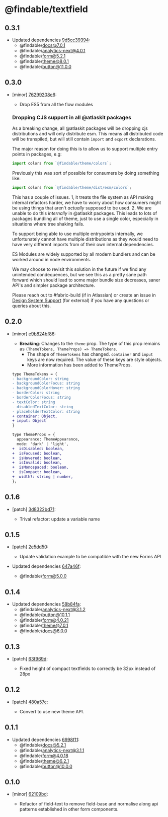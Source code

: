 # @findable/textfield

## 0.3.1
- Updated dependencies [9d5cc39394](https://github.com/fnamazing/uiKit/commits/9d5cc39394):
  - @findable/docs@7.0.1
  - @findable/analytics-next@4.0.1
  - @findable/form@5.2.1
  - @findable/theme@8.0.1
  - @findable/button@11.0.0

## 0.3.0
- [minor] [76299208e6](https://github.com/fnamazing/uiKit/commits/76299208e6):

  - Drop ES5 from all the flow modules

  ### Dropping CJS support in all @atlaskit packages

  As a breaking change, all @atlaskit packages will be dropping cjs distributions and will only distribute esm. This means all distributed code will be transpiled, but will still contain `import` and
  `export` declarations.

  The major reason for doing this is to allow us to support multiple entry points in packages, e.g:

  ```js
  import colors from `@findable/theme/colors`;
  ```

  Previously this was sort of possible for consumers by doing something like:

  ```js
  import colors from `@findable/theme/dist/esm/colors`;
  ```

  This has a couple of issues. 1, it treats the file system as API making internal refactors harder, we have to worry about how consumers might be using things that aren't *actually* supposed to be used. 2. We are unable to do this *internally* in @atlaskit packages. This leads to lots of packages bundling all of theme, just to use a single color, especially in situations where tree shaking fails.

  To support being able to use multiple entrypoints internally, we unfortunately cannot have multiple distributions as they would need to have very different imports from of their own internal dependencies.

  ES Modules are widely supported by all modern bundlers and can be worked around in node environments.

  We may choose to revisit this solution in the future if we find any unintended condequences, but we see this as a pretty sane path forward which should lead to some major bundle size decreases, saner API's and simpler package architecture.

  Please reach out to #fabric-build (if in Atlassian) or create an issue in [Design System Support](https://ecosystem.atlassian.net/secure/CreateIssue.jspa?pid=24670) (for external) if you have any questions or queries about this.

## 0.2.0
- [minor] [e9b824bf86](https://github.com/fnamazing/uiKit/commits/e9b824bf86):

  - **Breaking**: Changes to the `theme` prop. The type of this prop remains as `(ThemeTokens, ThemeProps) => ThemeTokens`.
    - The shape of `ThemeTokens` has changed. `container` and `input` keys are now required. The value of these keys are style objects.
    - More information has been added to ThemeProps.

  ```diff
  type ThemeTokens = {
  - backgroundColor: string
  - backgroundColorFocus: string
  - backgroundColorHover: string
  - borderColor: string
  - borderColorFocus: string
  - textColor: string
  - disabledTextColor: string
  - placeholderTextColor: string
  + container: Object,
  + input: Object
  }

  type ThemeProps = {
    appearance: ThemeAppearance,
    mode: 'dark' | 'light',
  +  isDisabled: boolean,
  +  isFocused: boolean,
  +  isHovered: boolean,
  +  isInvalid: boolean,
  +  isMonospaced: boolean,
  +  isCompact: boolean,
  +  width?: string | number,
  };
  ```

## 0.1.6
- [patch] [3d8322bd71](https://github.com/fnamazing/uiKit/commits/3d8322bd71):

  - Trival refactor: update a variable name

## 0.1.5
- [patch] [2e5dd50](https://github.com/fnamazing/uiKit/commits/2e5dd50):

  - Update validation example to be compatible with the new Forms API
- Updated dependencies [647a46f](https://github.com/fnamazing/uiKit/commits/647a46f):
  - @findable/form@5.0.0

## 0.1.4
- Updated dependencies [58b84fa](https://github.com/fnamazing/uiKit/commits/58b84fa):
  - @findable/analytics-next@3.1.2
  - @findable/button@10.1.1
  - @findable/form@4.0.21
  - @findable/theme@7.0.1
  - @findable/docs@6.0.0

## 0.1.3
- [patch] [63f969d](https://github.com/fnamazing/uiKit/commits/63f969d):

  - Fixed height of compact textfields to correctly be 32px instead of 28px

## 0.1.2
- [patch] [480a57c](https://github.com/fnamazing/uiKit/commits/480a57c):

  - Convert to use new theme API.

## 0.1.1
- Updated dependencies [6998f11](https://github.com/fnamazing/uiKit/commits/6998f11):
  - @findable/docs@5.2.1
  - @findable/analytics-next@3.1.1
  - @findable/form@4.0.18
  - @findable/theme@6.2.1
  - @findable/button@10.0.0

## 0.1.0
- [minor] [62109bd](https://github.com/fnamazing/uiKit/commits/62109bd):

  - Refactor of field-text to remove field-base and normalise along api patterns established in other form components.
